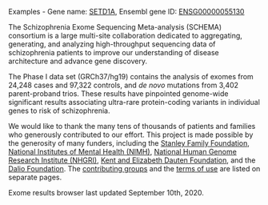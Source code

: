 Examples - Gene name: [SETD1A](https://schema.broadinstitute.org/gene/ENSG00000099381), Ensembl gene ID: [ENSG00000055130](https://schema.broadinstitute.org/gene/ENSG00000055130)

The Schizophrenia Exome Sequencing Meta-analysis (SCHEMA) consortium is a large multi-site collaboration dedicated to aggregating, generating, and analyzing high-throughput sequencing data of schizophrenia patients to improve our understanding of disease architecture and advance gene discovery.  

The Phase I data set (GRCh37/hg19) contains the analysis of exomes from 24,248 cases and 97,322 controls, and _de novo_ mutations from 3,402 parent-proband trios. These results have pinpointed genome-wide significant results associating ultra-rare protein-coding variants in individual genes to risk of schizophrenia.  

We would like to thank the many tens of thousands of patients and families who generously contributed to our effort. This project is made possible by the generosity of many funders, including the [Stanley Family Foundation](https://www.broadinstitute.org/stanley), [National Institutes of Mental Health (NIMH)](https://www.nimh.nih.gov/index.shtml), [National Human Genome Research Institute (NHGRI)](https://www.genome.gov/), [Kent and Elizabeth Dauten Foundation](https://dautenbipolarcenter.org/about/dauten-family), and the [Dalio Foundation](https://www.daliophilanthropies.org/initiatives/mental-health-and-wellness/). The [contributing groups](/about) and the [terms of use](/terms) are listed on separate pages.

Exome results browser last updated September 10th, 2020.
